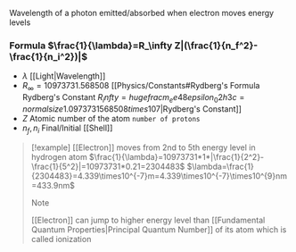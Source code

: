 Wavelength of a photon emitted/absorbed when electron moves energy levels
### Formula $\frac{1}{\lambda}=R_\infty Z|(\frac{1}{n_f^2}-\frac{1}{n_i^2})|$
- $\lambda$ [[Light|Wavelength]]
- $R_\infty=10973731.568508$ [[Physics/Constants#Rydberg's Formula Rydberg's Constant $R_ infty= huge frac{m_ee 4}{8 epsilon_0 2h 3c}= normalsize1.0973731568508 times10 {7}$|Rydberg's Constant]]
- $Z$ Atomic number of the atom `number of protons`
- $n_f,n_i$ Final/Initial [[Shell]]
> [!example] [[Electron]] moves from 2nd to 5th energy level in hydrogen atom
> $\frac{1}{\lambda}=10973731*1*|\frac{1}{2^2}-\frac{1}{5^2}|=10973731*0.21=2304483$
> $\lambda=\frac{1}{2304483}=4.339\times10^{-7}m=4.339\times10^{-7}\times10^{9}nm=433.9nm$
> > [!note] 
> > [[Electron]] can jump to higher energy level
> > than [[Fundamental Quantum Properties|Principal Quantum Number]] of its atom
> > which is called ionization
